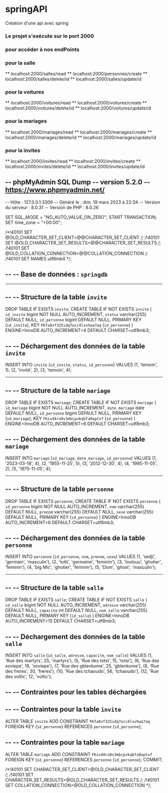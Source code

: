 # springAPI
Création d'une api avec spring
### Le projet s'exécute sur le port 2000 ###
### pour accéder à nos endPoints ###

### pour la salle ###
** localhost:2000/salles/read 
** localhost:2000/personnes/create
** localhost:2000/salles/delete/id
** localhost:2000/salles/update/id

### pour la voitures ###
** localhost:2000/voitures/read 
** localhost:2000/voitures/create
** localhost:2000/voitures/delete/id
** localhost:2000/voitures/update/id

### pour la mariages ###
** localhost:2000/mariages/read 
** localhost:2000/mariages/create
** localhost:2000/mariages/delete/id
** localhost:2000/mariages/update/id

### pour la invites ###
** localhost:2000/invites/read 
** localhost:2000/invites/create
** localhost:2000/invites/delete/id
** localhost:2000/invites/update/id

-- phpMyAdmin SQL Dump
-- version 5.2.0
-- https://www.phpmyadmin.net/
--
-- Hôte : 127.0.0.1:3306
-- Généré le : dim. 19 mars 2023 à 22:34
-- Version du serveur : 8.0.31
-- Version de PHP : 8.0.26

SET SQL_MODE = "NO_AUTO_VALUE_ON_ZERO";
START TRANSACTION;
SET time_zone = "+00:00";


/*!40101 SET @OLD_CHARACTER_SET_CLIENT=@@CHARACTER_SET_CLIENT */;
/*!40101 SET @OLD_CHARACTER_SET_RESULTS=@@CHARACTER_SET_RESULTS */;
/*!40101 SET @OLD_COLLATION_CONNECTION=@@COLLATION_CONNECTION */;
/*!40101 SET NAMES utf8mb4 */;

--
-- Base de données : `springdb`
--

-- --------------------------------------------------------

--
-- Structure de la table `invite`
--

DROP TABLE IF EXISTS `invite`;
CREATE TABLE IF NOT EXISTS `invite` (
  `id_invite` bigint NOT NULL AUTO_INCREMENT,
  `status` varchar(255) DEFAULT NULL,
  `id_personne` bigint DEFAULT NULL,
  PRIMARY KEY (`id_invite`),
  KEY `FKfa8vf325idq7occ4lxvhwa7aq` (`id_personne`)
) ENGINE=InnoDB AUTO_INCREMENT=4 DEFAULT CHARSET=utf8mb3;

--
-- Déchargement des données de la table `invite`
--

INSERT INTO `invite` (`id_invite`, `status`, `id_personne`) VALUES
(1, 'temoin', 1),
(2, 'invité', 2),
(3, 'temoin', 4);

-- --------------------------------------------------------

--
-- Structure de la table `mariage`
--

DROP TABLE IF EXISTS `mariage`;
CREATE TABLE IF NOT EXISTS `mariage` (
  `id_mariage` bigint NOT NULL AUTO_INCREMENT,
  `date_mariage` date DEFAULT NULL,
  `id_personne` bigint DEFAULT NULL,
  PRIMARY KEY (`id_mariage`),
  KEY `FKixd4ro8s3mbcpvkqbfa0aptxf` (`id_personne`)
) ENGINE=InnoDB AUTO_INCREMENT=6 DEFAULT CHARSET=utf8mb3;

--
-- Déchargement des données de la table `mariage`
--

INSERT INTO `mariage` (`id_mariage`, `date_mariage`, `id_personne`) VALUES
(1, '2023-03-18', 4),
(2, '1955-11-25', 5),
(3, '2012-12-30', 4),
(4, '1995-11-05', 2),
(5, '1975-11-05', 4);

-- --------------------------------------------------------

--
-- Structure de la table `personne`
--

DROP TABLE IF EXISTS `personne`;
CREATE TABLE IF NOT EXISTS `personne` (
  `id_personne` bigint NOT NULL AUTO_INCREMENT,
  `nom` varchar(255) DEFAULT NULL,
  `prenom` varchar(255) DEFAULT NULL,
  `sexe` varchar(255) DEFAULT NULL,
  PRIMARY KEY (`id_personne`)
) ENGINE=InnoDB AUTO_INCREMENT=6 DEFAULT CHARSET=utf8mb3;

--
-- Déchargement des données de la table `personne`
--

INSERT INTO `personne` (`id_personne`, `nom`, `prenom`, `sexe`) VALUES
(1, 'sedji', 'germain', 'masculin'),
(2, 'totti', 'germaine', 'feminin'),
(3, 'loulouu', 'ghotier', 'feminin'),
(4, 'big Mic', 'ghotier', 'feminin'),
(5, 'Dom', 'ghost', 'masculin');

-- --------------------------------------------------------

--
-- Structure de la table `salle`
--

DROP TABLE IF EXISTS `salle`;
CREATE TABLE IF NOT EXISTS `salle` (
  `id_salle` bigint NOT NULL AUTO_INCREMENT,
  `adresse` varchar(255) DEFAULT NULL,
  `capacite` int DEFAULT NULL,
  `nom_salle` varchar(255) DEFAULT NULL,
  PRIMARY KEY (`id_salle`)
) ENGINE=InnoDB AUTO_INCREMENT=15 DEFAULT CHARSET=utf8mb3;

--
-- Déchargement des données de la table `salle`
--

INSERT INTO `salle` (`id_salle`, `adresse`, `capacite`, `nom_salle`) VALUES
(1, 'Rue des martyrs', 25, 'martyrs'),
(5, 'Rue des totsi', 15, 'totsi'),
(6, 'Rue des soviepe', 18, 'soviepe'),
(7, 'Rue des gblenkome', 25, 'gblenkome'),
(8, 'Rue des freres', 30, 'freres'),
(10, 'Rue des tchaoudo', 56, 'tchaoudo'),
(12, 'Rue des voltic', 12, 'voltic');

--
-- Contraintes pour les tables déchargées
--

--
-- Contraintes pour la table `invite`
--
ALTER TABLE `invite`
  ADD CONSTRAINT `FKfa8vf325idq7occ4lxvhwa7aq` FOREIGN KEY (`id_personne`) REFERENCES `personne` (`id_personne`);

--
-- Contraintes pour la table `mariage`
--
ALTER TABLE `mariage`
  ADD CONSTRAINT `FKixd4ro8s3mbcpvkqbfa0aptxf` FOREIGN KEY (`id_personne`) REFERENCES `personne` (`id_personne`);
COMMIT;

/*!40101 SET CHARACTER_SET_CLIENT=@OLD_CHARACTER_SET_CLIENT */;
/*!40101 SET CHARACTER_SET_RESULTS=@OLD_CHARACTER_SET_RESULTS */;
/*!40101 SET COLLATION_CONNECTION=@OLD_COLLATION_CONNECTION */;
